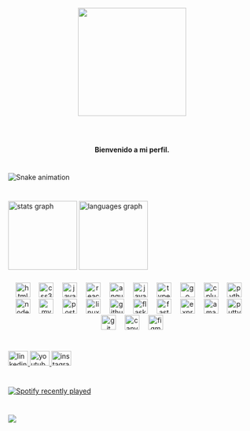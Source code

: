 <br clear="both">

<div align="center">
  <img height="220" src="https://avatars.githubusercontent.com/u/147129134?s=400&u=5e731fe108cecb0edd9872ab06edb23813e7fed2&v=4"  />
</div>

###

<br clear="both">

<h4 align="center">Bienvenido a mi perfil.</h4>

###

<br clear="both">

<img src="https://raw.githubusercontent.com/FabricioPRZ/FabricioPRZ/output/snake.svg" alt="Snake animation" />

###

<br clear="both">

<div align="left">
  <img src="https://github-readme-stats.vercel.app/api?username=FabricioPRZ&hide_title=false&hide_rank=false&show_icons=true&include_all_commits=true&count_private=true&disable_animations=false&theme=github_dark&locale=en&hide_border=false&order=1" height="140" alt="stats graph"  />
  <img src="https://github-readme-stats.vercel.app/api/top-langs?username=FabricioPRZ&locale=en&hide_title=false&layout=compact&card_width=320&langs_count=7&theme=github_dark&hide_border=false&order=2" height="140" alt="languages graph"  />
</div>

###

<div align="center">
  <img src="https://cdn.jsdelivr.net/gh/devicons/devicon/icons/html5/html5-original-wordmark.svg" height="30" alt="html5 logo"  />
  <img width="10" />
  <img src="https://cdn.jsdelivr.net/gh/devicons/devicon/icons/css3/css3-original-wordmark.svg" height="30" alt="css3 logo"  />
  <img width="10" />
  <img src="https://cdn.jsdelivr.net/gh/devicons/devicon/icons/javascript/javascript-plain.svg" height="30" alt="javascript logo"  />
  <img width="10" />
  <img src="https://cdn.jsdelivr.net/gh/devicons/devicon/icons/react/react-original-wordmark.svg" height="30" alt="react logo"  />
  <img width="10" />
  <img src="https://cdn.jsdelivr.net/gh/devicons/devicon/icons/angularjs/angularjs-original.svg" height="30" alt="angularjs logo"  />
  <img width="10" />
  <img src="https://cdn.jsdelivr.net/gh/devicons/devicon/icons/java/java-original-wordmark.svg" height="30" alt="java logo"  />
  <img width="10" />
  <img src="https://cdn.jsdelivr.net/gh/devicons/devicon/icons/typescript/typescript-original.svg" height="30" alt="typescript logo"  />
  <img width="10" />
  <img src="https://cdn.jsdelivr.net/gh/devicons/devicon/icons/go/go-original-wordmark.svg" height="30" alt="go logo"  />
  <img width="10" />
  <img src="https://cdn.jsdelivr.net/gh/devicons/devicon/icons/cplusplus/cplusplus-original.svg" height="30" alt="cplusplus logo"  />
  <img width="10" />
  <img src="https://cdn.jsdelivr.net/gh/devicons/devicon/icons/python/python-original-wordmark.svg" height="30" alt="python logo"  />
  <img width="10" />
  <img src="https://cdn.jsdelivr.net/gh/devicons/devicon/icons/nodejs/nodejs-original-wordmark.svg" height="30" alt="nodejs logo"  />
  <img width="10" />
  <img src="https://cdn.jsdelivr.net/gh/devicons/devicon/icons/mysql/mysql-original-wordmark.svg" height="30" alt="mysql logo"  />
  <img width="10" />
  <img src="https://cdn.jsdelivr.net/gh/devicons/devicon/icons/postgresql/postgresql-original-wordmark.svg" height="30" alt="postgresql logo"  />
  <img width="10" />
  <img src="https://cdn.jsdelivr.net/gh/devicons/devicon/icons/linux/linux-original.svg" height="30" alt="linux logo"  />
  <img width="10" />
  <img src="https://cdn.jsdelivr.net/gh/devicons/devicon/icons/github/github-original-wordmark.svg" height="30" alt="github logo"  />
  <img width="10" />
  <img src="https://cdn.jsdelivr.net/gh/devicons/devicon/icons/flask/flask-original-wordmark.svg" height="30" alt="flask logo"  />
  <img width="10" />
  <img src="https://cdn.jsdelivr.net/gh/devicons/devicon/icons/fastapi/fastapi-original-wordmark.svg" height="30" alt="fastapi logo"  />
  <img width="10" />
  <img src="https://cdn.jsdelivr.net/gh/devicons/devicon/icons/express/express-original-wordmark.svg" height="30" alt="express logo"  />
  <img width="10" />
  <img src="https://cdn.jsdelivr.net/gh/devicons/devicon/icons/amazonwebservices/amazonwebservices-original-wordmark.svg" height="30" alt="amazonwebservices logo"  />
  <img width="10" />
  <img src="https://cdn.jsdelivr.net/gh/devicons/devicon/icons/putty/putty-original.svg" height="30" alt="putty logo"  />
  <img width="10" />
  <img src="https://cdn.jsdelivr.net/gh/devicons/devicon/icons/git/git-original-wordmark.svg" height="30" alt="git logo"  />
  <img width="10" />
  <img src="https://cdn.jsdelivr.net/gh/devicons/devicon/icons/canva/canva-original.svg" height="30" alt="canva logo"  />
  <img width="10" />
  <img src="https://cdn.jsdelivr.net/gh/devicons/devicon/icons/figma/figma-original.svg" height="30" alt="figma logo"  />
</div>

###

<br clear="both">

<div align="left">
  <a href="https://www.linkedin.com/in/victor-fabricio-perez-constantino-8727512b6/" target="_blank">
    <img src="https://raw.githubusercontent.com/maurodesouza/profile-readme-generator/master/src/assets/icons/social/linkedin/default.svg" width="40" height="30" alt="linkedin logo"  />
  </a>
  <a href="https://www.youtube.com/@fabricioprz" target="_blank">
    <img src="https://raw.githubusercontent.com/maurodesouza/profile-readme-generator/master/src/assets/icons/social/youtube/default.svg" width="40" height="30" alt="youtube logo"  />
  </a>
  <a href="https://www.instagram.com/fabricio_perez23/" target="_blank">
    <img src="https://raw.githubusercontent.com/maurodesouza/profile-readme-generator/master/src/assets/icons/social/instagram/default.svg" width="40" height="30" alt="instagram logo"  />
  </a>
</div>

###

<br clear="both">

<div align="left">
  <a href="https://open.spotify.com/user/31k3e5yx5dp2uy36u7yeioxnp6qi">
    <img src="https://spotify-recently-played-readme.vercel.app/api?user=31k3e5yx5dp2uy36u7yeioxnp6qi&count=5&unique=true" alt="Spotify recently played"  />
  </a>
</div>

###

<br clear="both">

<img align="left" src="https://visitor-badge.laobi.icu/badge?page_id=FabricioPRZ.FabricioPRZ&left_color=darkorange&right_color=darkorange&left_text=Views"  />

###
